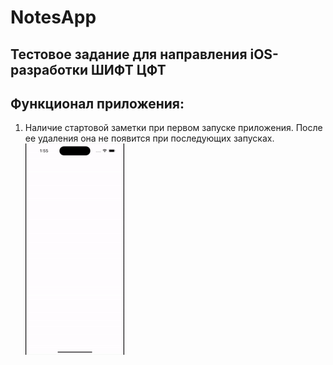 # NotesApp
## Тестовое задание для направления iOS-разработки ШИФТ ЦФТ

## Функционал приложения:
1. Наличие стартовой заметки при первом запуске приложения. После ее удаления она не появится при последующих запусках.
![](https://github.com/ivan-v-ivanov/NotesApp/blob/main/content/first%20note.gif)
